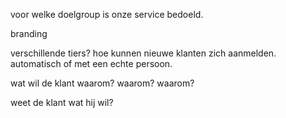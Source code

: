 voor welke doelgroup is onze service bedoeld.

branding

verschillende tiers?
hoe kunnen nieuwe klanten zich aanmelden. automatisch of met een echte persoon.



wat wil de klant
waarom?
waarom?
waarom?

weet de klant wat hij wil?










